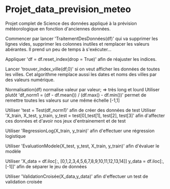 # Projet_data_prevision_meteo
Projet complet de Science des données appliqué à la prévision météorologique en fonction d'anciennes données.



Commencer par lancer 'TraitementDesDonnées(df)' qui va supprimer les lignes vides, supprimer les colonnes inutiles et remplacer les valeurs abérantes.
Il prend un peu de temps à s'exécuter...

Appliquer 'df = df.reset_index(drop = True)' afin de réajuster les indices.

Lancer 'trouver_index_ville(df,0)' si on veut afficher les données de toutes les villes.
Cet algorithme remplace aussi les dates et noms des villes par des valeurs numérique.

Normalisation(df) normalise valeur par valeur; => très long et lourd 
Utiliser plutôt 'df_norm1 = (df - df.mean()) / (df.max() - df.min())' permet
de remettre toutes les valeurs sur une même échelle [-1,1]

Utiliser 'test = Test(df_norm1)' afin de créer des données de test
Utiliser 'X_train, X_test, y_train, y_test = test[0],test[1], test[2], test[3]' afin d'affecter
ces données et d'avoir nos jeux d'entrainement et de test

Utiliser 'RegressionLog(X_train, y_train)' afin d'effectuer une régression logistique

Utiliser 'EvaluationModele(X_test, y_test, X_train, y_train)' afin d'évaluer le modèle

Utiliser 'X_data = df.iloc[:, [0,1,2,3,4,5,6,7,8,9,10,11,12,13,14]]
          y_data = df.iloc[:, [-1]]' 
          afin de séparer le jeu de données
          
Utiliser 'ValidationCroisée(X_data,y_data)' afin d'effectuer un test de validation croisée

